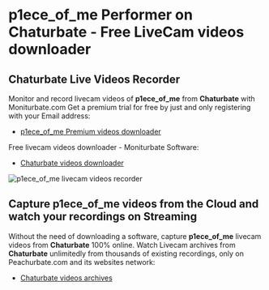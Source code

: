 # p1ece_of_me Performer on Chaturbate - Free LiveCam videos downloader

## Chaturbate Live Videos Recorder

Monitor and record livecam videos of **p1ece_of_me** from **Chaturbate** with Moniturbate.com
Get a premium trial for free by just and only registering with your Email address:
* [p1ece_of_me Premium videos downloader](https://moniturbate.com/request-demo-licence-key.html)

Free livecam videos downloader - Moniturbate Software:
* [Chaturbate videos downloader](https://moniturbate.com/moniturbate-download-software.html)

![p1ece_of_me livecam videos recorder](https://peachurnet.com/templates/moniturbate-software.png)


## Capture p1ece_of_me videos from the Cloud and watch your recordings on Streaming

Without the need of downloading a software, capture **p1ece_of_me** livecam videos from **Chaturbate** 100% online.
Watch Livecam archives from **Chaturbate** unlimitedly from thousands of existing recordings, only on Peachurbate.com and its websites network:
* [Chaturbate videos archives](https://peachurnet.com/)